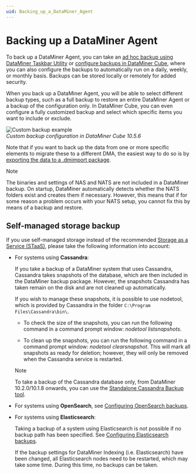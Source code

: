 ```yaml
---
uid: Backing_up_a_DataMiner_Agent
---
```


# Backing up a DataMiner Agent

To back up a DataMiner Agent, you can take an [ad hoc backup using DataMiner Taskbar Utility](xref:Backing_up_a_DataMiner_Agent_using_DataMiner_Taskbar_Utility) or [configure backups in DataMiner Cube](xref:Backing_up_a_DataMiner_Agent_in_DataMiner_Cube), where you can also configure the backups to automatically run on a daily, weekly, or monthly basis. Backups can be stored locally or remotely for added security.

When you back up a DataMiner Agent, you will be able to select different backup types, such as a full backup to restore an entire DataMiner Agent or a backup of the configuration only. In DataMiner Cube, you can even configure a fully customized backup and select which specific items you want to include or exclude.

![Custom backup example](~/dataminer/images/Custom_Backup_Cube.png)<br>*Custom backup configuration in DataMiner Cube 10.5.6*

Note that if you want to back up the data from one or more specific elements to migrate these to a different DMA, the easiest way to do so is by [exporting the data to a .dmimport package](xref:Exporting_and_importing_packages_on_a_DMA).

> [!NOTE]
> The binaries and settings of NAS and NATS are not included in a DataMiner backup. On startup, DataMiner automatically detects whether the NATS folders exist and creates them if necessary. However, this means that if for some reason a problem occurs with your NATS setup, you cannot fix this by means of a backup and restore.

## Self-managed storage backup

If you use self-managed storage instead of the recommended [Storage as a Service (STaaS)](xref:STaaS), please take the following information into account:

- For systems using **Cassandra**:

  If you take a backup of a DataMiner system that uses Cassandra, Cassandra takes snapshots of the database, which are then included in the DataMiner backup package. However, the snapshots Cassandra has taken remain on the disk and are not cleaned up automatically.

  If you wish to manage these snapshots, it is possible to use nodetool, which is provided by Cassandra in the folder `C:\Program Files\Cassandra\bin\`.

  - To check the size of the snapshots, you can run the following command in a command prompt window: *nodetool listsnapshots*.

  - To clean up the snapshots, you can run the following command in a command prompt window: *nodetool clearsnapshot*. This will mark all snapshots as ready for deletion; however, they will only be removed when the Cassandra service is restarted.

  > [!NOTE]
  > To take a backup of the Cassandra database only, from DataMiner 10.2.0/10.1.8 onwards, you can use the [Standalone Cassandra Backup tool](xref:Standalone_Cassandra_Backup_Tool).

- For systems using **OpenSearch**, see [Configuring OpenSearch backups](xref:Configuring_OpenSearch_Backups).

- For systems using **Elasticsearch**:

  Taking a backup of a system using Elasticsearch is not possible if no backup path has been specified. See [Configuring Elasticsearch backups](xref:Configuring_Elasticsearch_backups).

  If the backup settings for DataMiner Indexing (i.e. Elasticsearch) have been changed, all Elasticsearch nodes need to be restarted, which may take some time. During this time, no backups can be taken.
